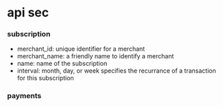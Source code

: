 # api sec

### subscription
- merchant_id: unique identifier for a merchant
- merchant_name: a friendly name to identify a merchant
- name: name of the subscription
- interval: month, day, or week specifies the recurrance of a transaction for this subscription

### payments